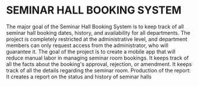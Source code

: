 
# SEMINAR HALL BOOKING SYSTEM

The major goal of the Seminar Hall Booking System is to keep track of all seminar hall
booking dates, history, and availability for all departments. The project is completely
restricted at the administrative level, and department members can only request access
from the administrator, who will guarantee it. The goal of the project is to create a
mobile app that will reduce manual labor in managing seminar room bookings. It keeps
track of all the facts about the booking's approval, rejection, or amendment. It keeps
track of all the details regarding the seminar room. Production of the report: It creates a
report on the status and history of seminar halls




